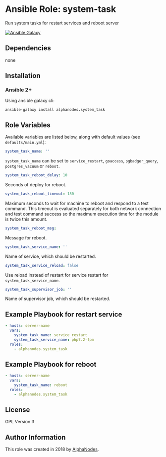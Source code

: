 # Ansible Role: system-task

Run system tasks for restart services and reboot server

[![Ansible Galaxy](https://img.shields.io/badge/galaxy-alphanodes.system--task-660198.svg)](https://galaxy.ansible.com/AlphaNodes/system-task)

## Dependencies

  none

## Installation

### Ansible 2+

Using ansible galaxy cli:

```shell
ansible-galaxy install alphanodes.system_task
```

## Role Variables

Available variables are listed below, along with default values (see `defaults/main.yml`):

```yaml
system_task_name: ''
```

`system_task_name` can be set to `service_restart`, `goaccess`, `pgbadger_query`, `postgres_vacuum` or `reboot`.

```yaml
system_task_reboot_delay: 10
```

Seconds of deploy for reboot.

```yaml
system_task_reboot_timeout: 180
```

Maximum seconds to wait for machine to reboot and respond to a test command.
This timeout is evaluated separately for both network connection and test command success so the maximum execution time for the module is twice this amount.

```yaml
system_task_reboot_msg:
```

Message for reboot.

```yaml
system_task_service_name: ''
```

Name of service, which should be restarted.

```yaml
system_task_service_reload: false
```

Use reload instead of restart for service restart for `system_task_service_name`.

```yaml
system_task_supervisor_job: ''
```

Name of supervisor job, which should be restarted.

## Example Playbook for restart service

```yaml
- hosts: server-name
  vars:
    system_task_name: service_restart
    system_task_service_name: php7.2-fpm
  roles:
    - alphanodes.system_task
```

## Example Playbook for reboot

```yaml
- hosts: server-name
  vars:
    system_task_name: reboot
  roles:
    - alphanodes.system_task
```

## License

GPL Version 3

## Author Information

This role was created in 2018 by [AlphaNodes](https://alphanodes.com/).
